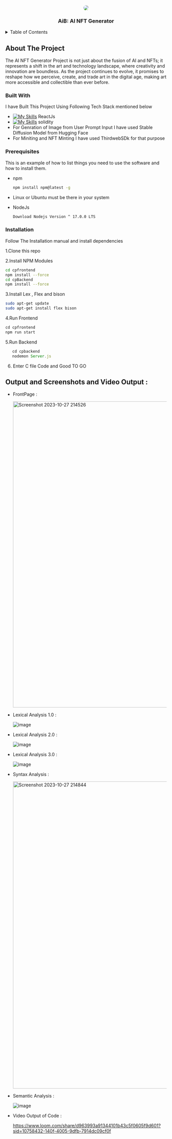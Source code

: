 <div align="center">
  <img src="https://github.com/Adidem23/AiB/assets/124609794/8a564ba3-1e2f-4b80-be28-aadb0a408e30" style="border-radius:30px;" />
  <h3 align="center">AiB: AI NFT Generator</h3>
</div>
<details>
  <summary>Table of Contents</summary>
  <ol>
    <li>
      <a href="#about-the-project">About The Project</a>
      <ul>
        <li><a href="#built-with">Built With</a></li>
      </ul>
    </li>
    <li>
      <a href="#getting-started">Getting Started</a>
      <ul>
        <li><a href="#prerequisites">Prerequisites</a></li>
        <li><a href="#installation">Installation</a></li>
      </ul>
    </li>
    <li><a href="#usage">Usage</a></li>
  </ol>
</details>

<!-- ABOUT THE PROJECT -->
## About The Project

The AI NFT Generator Project is not just about the fusion of AI and NFTs; it represents a shift in the art and technology landscape, where creativity and innovation are boundless. As the project continues to evolve, it promises to reshape how we perceive, create, and trade art in the digital age, making art more accessible and collectible than ever before.

### Built With
I have Built This Project Using Following Tech Stack mentioned below 
 - [![My Skills](https://skillicons.dev/icons?i=react&perline=3)](https://skillicons.dev) ReactJs
 - [![My Skills](https://skillicons.dev/icons?i=solidity&perline=3)](https://skillicons.dev) solidity
 - For Genration of Image from User Prompt Input I have used Stable Diffusion Model from Hugging Face
 - For Miniting and NFT Minting I have used ThirdwebSDk for that purpose  

<!-- GETTING STARTED -->
### Prerequisites

This is an example of how to list things you need to use the software and how to install them.
* npm
  ```sh
  npm install npm@latest -g
  ```
  
* Linux or Ubuntu must be there in your system

* NodeJs
  ```sh
  Download Nodejs Version ^ 17.0.0 LTS 
  ```

### Installation
Follow The Installation manual and install dependencies 

1.Clone this repo
   
2.Install NPM Modules
   ```sh
   cd cpfrontend
   npm install --force
   cd cpBackend
   npm install --force 
   ```
3.Install Lex , Flex and bison
   ```sh
   sudo apt-get update
   sudo apt-get install flex bison
   ```
   
4.Run Frontend 
   ```js
   cd cpfrontend
   npm run start
   ```
5.Run Backend
```js
   cd cpbackend
   nodemon Server.js
   ```
6. Enter C file Code and Good TO GO

## Output and Screenshots and Video Output :

- FrontPage :
  
  <img width="957" alt="Screenshot 2023-10-27 214526" src="https://github.com/Adidem23/Lexicode/assets/124609794/11e91fba-7c4c-495b-9dbe-55ebbcecdf25">

- Lexical Analysis 1.0 :
  
  ![image](https://github.com/Adidem23/Lexicode/assets/124609794/a236712b-5462-4ba2-9b2e-5732b2329f0c)

- Lexical Analysis 2.0 :
  
  ![image](https://github.com/Adidem23/Lexicode/assets/124609794/46082116-cf43-4a55-ad7d-9b7e454b2607)

- Lexical Analysis 3.0 :
  
  ![image](https://github.com/Adidem23/Lexicode/assets/124609794/9325516f-a3b6-40af-83d5-9a27fe26a883)

- Syntax Analysis :
  
  <img width="960" alt="Screenshot 2023-10-27 214844" src="https://github.com/Adidem23/Lexicode/assets/124609794/37e83cc1-cfd8-46b9-b689-78e8b2988024">

- Semantic Analysis :
  
  ![image](https://github.com/Adidem23/Lexicode/assets/124609794/bd47244f-96f4-4f0a-8c0a-8f1f2212f2a7)

- Video Output of Code :
  
  https://www.loom.com/share/d963993a91344101b43c5f0605f9d601?sid=10758432-140f-4005-9dfb-7914dc09cf0f

